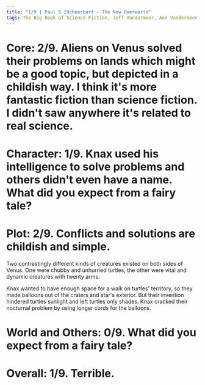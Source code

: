```yaml
---
title: "1/9 | Paul S 19cheerbart - The New Overworld"
tags: The Big Book of Science Fiction, Jeff Vandermeer, Ann Vandermeer, short story, novelette, science fiction, 1863-1915, 1911
---
```


# Core: 2/9. Aliens on Venus solved their problems on lands which might be a good topic, but depicted in a childish way. I think it's more fantastic fiction than science fiction. I didn't saw anywhere it's related to real science.


# Character: 1/9. Knax used his intelligence to solve problems and others didn't even have a name. What did you expect from a fairy tale?


# Plot: 2/9. Conflicts and solutions are childish and simple.
Two contrastingly different kinds of creatures existed on both sides of Venus. One were chubby and unhurried turtles, the other were vital and dynamic creatures with twenty arms.

Knax wanted to have enough space for a walk on turtles' territory, so they made balloons out of the craters and star's exterior. But their invention hindered turtles sunlight and left turtles only shades. Knax cracked their nocturnal problem by using longer cords for the balloons.



# World and Others: 0/9. What did you expect from a fairy tale?


# Overall: 1/9. Terrible.
